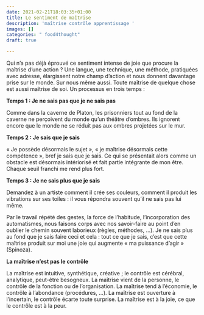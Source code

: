 ```yaml
---
date: 2021-02-21T18:03:35+01:00
title: Le sentiment de maîtrise
description: 'maîtrise contrôle apprentissage '
images: []
categories: " food4thought"
draft: true

---
```

Qui n’a pas déjà éprouvé ce sentiment intense de joie que procure la maîtrise d’une action ? Une langue, une technique, une méthode, pratiquées avec adresse, élargissent notre champ d’action et nous donnent davantage prise sur le monde. Sur nous même aussi. Toute maîtrise de quelque chose est aussi maîtrise de soi. Un processus en trois temps :

**Temps 1 : Je ne sais pas que je ne sais pas**

Comme dans la caverne de Platon, les prisonniers tout au fond de la caverne ne perçoivent du monde qu’un théâtre d’ombres. Ils ignorent encore que le monde ne se réduit pas aux ombres projetées sur le mur.

**Temps 2 : Je sais que je sais**

« Je possède désormais le sujet », « je maîtrise désormais cette compétence », bref je sais que je sais. Ce qui se présentait alors comme un obstacle est désormais intériorisé et fait partie intégrante de mon être. Chaque seuil franchi me rend plus fort.

**Temps 3 : Je ne sais plus que je sais** 

Demandez à un artiste comment il crée ses couleurs, comment il produit les vibrations sur ses toiles : il vous répondra souvent qu’il ne sais pas lui même.

Par le travail répété des gestes, la force de l’habitude, l’incorporation des automatismes, nous faisons corps avec nos savoir-faire au point d’en oublier le chemin souvent laborieux (règles, méthodes, …). Je ne sais plus au fond que je sais faire ceci et cela : tout ce que je sais, c’est que cette maîtrise produit sur moi une joie qui augmente « ma puissance d’agir » (Spinoza). 

**La maîtrise n’est pas le contrôle**

La maîtrise est intuitive, synthétique, créative ; le contrôle est cérébral, analytique, peut-être besogneux. La maîtrise vient de la personne, le contrôle de la fonction ou de l’organisation. La maîtrise tend à l’économie, le contrôle à l’abondance (procédures, ...). La maîtrise est ouverture à l’incertain, le contrôle écarte toute surprise. La maîtrise est à la joie, ce que le contrôle est à la peur. 